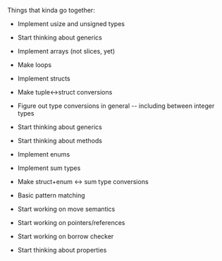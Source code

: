 
Things that kinda go together:

 * Implement usize and unsigned types
 * Start thinking about generics
 * Implement arrays (not slices, yet)
 * Make loops

 * Implement structs
 * Make tuple<->struct conversions
 * Figure out type conversions in general -- including between integer
   types
 * Start thinking about generics
 * Start thinking about methods

 * Implement enums
 * Implement sum types
 * Make struct+enum <-> sum type conversions
 * Basic pattern matching

 * Start working on move semantics
 * Start working on pointers/references
 * Start working on borrow checker
 * Start thinking about properties
